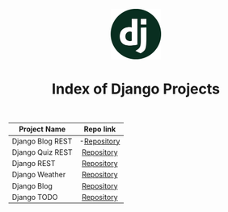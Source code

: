 <p align="center"> 
    <img src='django-logo.png' height=100>
    <h1 align="center">Index of Django Projects</h1>
</p> 
<br/>
 
  | Project Name | Repo link                                                      |
  |--------------|:--------------------------------------------------------------:|
  |Django Blog REST| -[Repository](https://github.com/SemihDurmus/Django__Blog.git)|  
  |Django Quiz REST| [Repository](https://github.com/SemihDurmus/Django_Quiz)     |                                     
  |Django REST   | [Repository](https://github.com/SemihDurmus/Django_REST)       |                                     
  |Django Weather| [Repository](https://github.com/SemihDurmus/Django_Weather_App)|                                     
  |Django Blog   | [Repository](https://github.com/SemihDurmus/Django__Blog.git)  |                                     
  |Django TODO   | [Repository](https://github.com/SemihDurmus/Django_TODO)       |                                     
  
